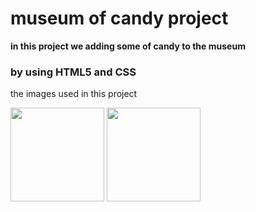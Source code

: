 # museum of candy project 

**in this project we adding some of candy to the museum**
<h3>by using HTML5 and CSS</h3>

the images used in this project 

<img src = "https://user-images.githubusercontent.com/85587699/133265484-131d6a93-2da3-4387-b85f-b3eeaed546b9.png" width="150" height="150"> 
<img src = "https://user-images.githubusercontent.com/85587699/133265653-7f548c4a-b578-4976-b729-004856b28c3a.png" width="150" height="150"> 

